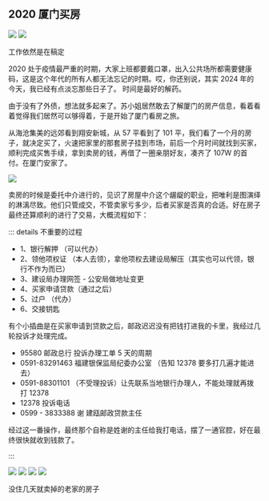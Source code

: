 ## 2020 厦门买房

<Pictures>
<img loading="lazy" src="./2020/1.jpeg" />
<img loading="lazy" src="./2020/0.jpeg" />
</Pictures>

<Tip>工作依然是在稿定</Tip>

2020 处于疫情最严重的时期，大家上班都要戴口罩，出入公共场所都需要健康码，这是这个年代的所有人都无法忘记的时期。哎，你还别说，其实 2024 年的今天，我已经有点淡忘那些日子了。 时间是最好的解药。

由于没有了外债，想法就多起来了。苏小姐居然敢去了解厦门的房产信息，看着看着觉得我们居然可以够得着，于是开始了厦门看房之旅。

从海沧集美的远郊看到翔安新城，从 57 平看到了 101 平，我们看了一个月的房子，就决定买了，火速把家里的那套房子挂到市场，前后一个月时间就找到买家，顺利完成买售手续，拿到卖房的钱，再借了一圈亲朋好友，凑齐了 107W 的首付。在厦门安家了。

![](./2020/2.jpeg)

卖房的时候是委托中介进行的，见识了房屋中介这个龌龊的职业，把唯利是图演绎的淋漓尽致。他们只管成交，不管卖家亏多少，后者买家是否真的合适。好在房子最终还算顺利的进行了交易，大概流程如下：

::: details 不重要的过程

-   1、银行解押 （可以代办）
-   2、领他项权证 （本人去领），拿他项权去建设局解压（其实也可以代领，银行不作为而已）
-   3、建设局办理网签 - 公安局做地址变更
-   4、买家申请贷款（通过之后）
-   5、过户 （代办）
-   6、交接钥匙

有个小插曲是在买家申请到贷款之后，邮政迟迟没有把钱打进我的卡里，我经过几轮投诉才处理完成。

-   95580 邮政总行 投诉办理工单 5 天的周期
-   0591-83291463 福建银保监局纪委办公室 （告知 12378 要多打几遍才能进去）
-   0591-88301101 （不受理投诉）让先联系当地银行办理人，不能处理就再拨打 12378
-   12378 投诉电话
-   0599 - 3833388 谢 建瓯邮政贷款主任

经过这一番操作，最终那个自称是姓谢的主任给我打电话，摆了一通官腔，好在最终很快就收到钱款了。

:::

<Pictures>
<img loading="lazy" src="./2020/3.jpeg" />
<img loading="lazy" src="./2020/4.jpeg" />
<img loading="lazy" src="./2020/5.jpeg" />
<img loading="lazy" src="./2020/6.jpeg" />
</Pictures>

<Tip>没住几天就卖掉的老家的房子</Tip>
